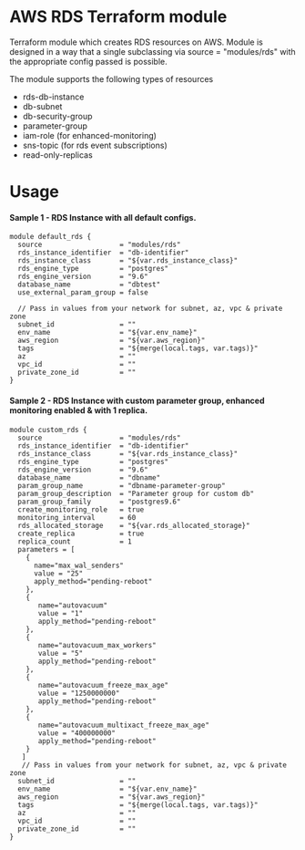 # AWS RDS Terraform module

Terraform module which creates RDS resources on AWS. Module is designed in a way that a single subclassing via source = "modules/rds" with the appropriate config passed is possible.

The module supports the following types of resources

* rds-db-instance
* db-subnet
* db-security-group
* parameter-group
* iam-role (for enhanced-monitoring)
* sns-topic (for rds event subscriptions)
* read-only-replicas


# Usage

#### Sample 1 - RDS Instance with all default configs.

```
module default_rds {
  source                   = "modules/rds"
  rds_instance_identifier  = "db-identifier"
  rds_instance_class       = "${var.rds_instance_class}"
  rds_engine_type          = "postgres"
  rds_engine_version       = "9.6"
  database_name            = "dbtest"
  use_external_param_group = false

  // Pass in values from your network for subnet, az, vpc & private zone
  subnet_id                = ""
  env_name                 = "${var.env_name}"
  aws_region               = "${var.aws_region}"
  tags                     = "${merge(local.tags, var.tags)}"
  az                       = ""
  vpc_id                   = ""
  private_zone_id          = ""
}
```

#### Sample 2 - RDS Instance with custom parameter group, enhanced monitoring enabled & with 1 replica.

```
module custom_rds {
  source                   = "modules/rds"
  rds_instance_identifier  = "db-identifier"
  rds_instance_class       = "${var.rds_instance_class}"
  rds_engine_type          = "postgres"
  rds_engine_version       = "9.6"
  database_name            = "dbname"
  param_group_name         = "dbname-parameter-group"
  param_group_description  = "Parameter group for custom db"
  param_group_family       = "postgres9.6"
  create_monitoring_role   = true
  monitoring_interval      = 60
  rds_allocated_storage    = "${var.rds_allocated_storage}"
  create_replica           = true
  replica_count            = 1
  parameters = [
    {
      name="max_wal_senders"
      value = "25"
      apply_method="pending-reboot"
    },
    {
       name="autovacuum"
       value = "1"
       apply_method="pending-reboot"
    },
    {
       name="autovacuum_max_workers"
       value = "5"
       apply_method="pending-reboot"
    },
    {
       name="autovacuum_freeze_max_age"
       value = "1250000000"
       apply_method="pending-reboot"
    },
    {
       name="autovacuum_multixact_freeze_max_age"
       value = "400000000"
       apply_method="pending-reboot"
    }
   ]
   // Pass in values from your network for subnet, az, vpc & private zone
  subnet_id                = ""
  env_name                 = "${var.env_name}"
  aws_region               = "${var.aws_region}"
  tags                     = "${merge(local.tags, var.tags)}"
  az                       = ""
  vpc_id                   = ""
  private_zone_id          = ""
}
```

